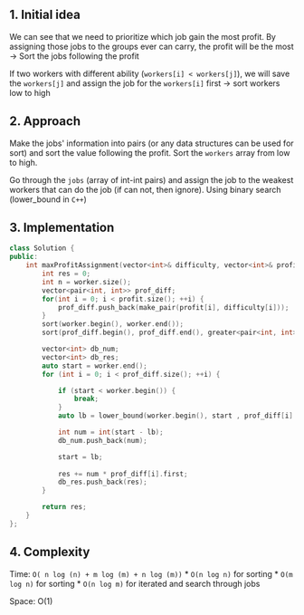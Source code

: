 
## 1. Initial idea
We can see that we need to prioritize which job gain the most profit. By assigning those jobs to the groups ever can carry, the profit will be the most -> Sort the jobs following the profit

If two workers with different ability (`workers[i] < workers[j]`), we will save the `workers[j]` and assign the job for the `workers[i]` first -> sort workers low to high

## 2. Approach

Make the jobs' information into pairs (or any data structures can be used for sort) and sort the value following the profit.
Sort the `workers` array from low to high.

Go through the `jobs` (array of int-int pairs) and assign the job to the weakest workers that can do the job (if can not, then ignore). Using binary search (lower_bound in `C++`)


## 3. Implementation

```c++
class Solution {
public:
    int maxProfitAssignment(vector<int>& difficulty, vector<int>& profit, vector<int>& worker) {
        int res = 0;
        int n = worker.size();
        vector<pair<int, int>> prof_diff;
        for(int i = 0; i < profit.size(); ++i) {
            prof_diff.push_back(make_pair(profit[i], difficulty[i]));
        }
        sort(worker.begin(), worker.end());
        sort(prof_diff.begin(), prof_diff.end(), greater<pair<int, int>>());

        vector<int> db_num;
        vector<int> db_res;
        auto start = worker.end();
        for (int i = 0; i < prof_diff.size(); ++i) {

            if (start < worker.begin()) {
                break;
            }
            auto lb = lower_bound(worker.begin(), start , prof_diff[i].second);

            int num = int(start - lb);
            db_num.push_back(num);

            start = lb;
           
            res += num * prof_diff[i].first;
            db_res.push_back(res);
        }

        return res;
    }
};
```


## 4. Complexity
Time: `O( n log (n) + m log (m) + n log (m))`
    * `O(n log n)` for sorting
    * `O(m log n)` for sorting
    * `O(n log m)` for iterated and search through jobs

Space: O(1)
